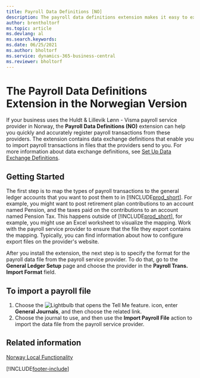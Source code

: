 ```yaml
---
title: Payroll Data Definitions [NO]
description: The payroll data definitions extension makes it easy to exchange data with payroll service provider in Norway.
author: brentholtorf
ms.topic: article
ms.devlang: al
ms.search.keywords:
ms.date: 06/25/2021
ms.author: bholtorf
ms.service: dynamics-365-business-central
ms.reviewer: bholtorf
---
```


# The Payroll Data Definitions Extension in the Norwegian Version

If your business uses the Huldt & Lillevik Lønn - Visma payroll service provider in Norway, the **Payroll Data Definitions (NO)** extension can help you quickly and accurately register payroll transactions from these providers. The extension contains data exchange definitions that enable you to import payroll transactions in files that the providers send to you. For more information about data exchange definitions, see [Set Up Data Exchange Definitions](../../across-how-to-set-up-data-exchange-definitions.md).   

## Getting Started

The first step is to map the types of payroll transactions to the general ledger accounts that you want to post them to in [!INCLUDE[prod_short](../../includes/prod_short.md)]. For example, you might want to post retirement plan contributions to an account named Pension, and the taxes paid on the contributions to an account named Pension Tax. This happens outside of [!INCLUDE[prod_short](../../includes/prod_short.md)], for example, you might use an Excel worksheet to visualize the mapping. Work with the payroll service provider to ensure that the file they export contains the mapping. Typically, you can find information about how to configure export files on the provider's website.  

After you install the extension, the next step is to specify the format for the payroll data file from the payroll service provider. To do that, go to the **General Ledger Setup** page and choose the provider in the **Payroll Trans. Import Format** field.  

## To import a payroll file

1.  Choose the ![Lightbulb that opens the Tell Me feature.](../../media/ui-search/search_small.png "Tell me what you want to do") icon, enter **General Journals**, and then choose the related link.   
2.  Choose the journal to use, and then use the **Import Payroll File** action to import the data file from the payroll service provider.  

## Related information
[Norway Local Functionality](norway-local-functionality.md)   


[!INCLUDE[footer-include](../../includes/footer-banner.md)]
